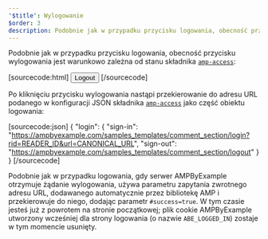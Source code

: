 ```yaml
---
'$title': Wylogowanie
$order: 3
description: Podobnie jak w przypadku przycisku logowania, obecność przycisku wylogowania jest warunkowo zależna od stanu składnika amp-access...
---
```


Podobnie jak w przypadku przycisku logowania, obecność przycisku wylogowania jest warunkowo zależna od stanu składnika [`amp-access`](../../../../documentation/components/reference/amp-access.md):

[sourcecode:html]
<button amp-access="loggedIn" amp-access-hide tabindex="0" on="tap:amp-access.login-sign-out" class="button-primary comment-button">Logout</button>
[/sourcecode]

Po kliknięciu przycisku wylogowania nastąpi przekierowanie do adresu URL podanego w konfiguracji JSON składnika [`amp-access`](../../../../documentation/components/reference/amp-access.md) jako część obiektu logowania:

[sourcecode:json]
{
"login": {
"sign-in": "https://ampbyexample.com/samples_templates/comment_section/login?rid=READER_ID&url=CANONICAL_URL",
"sign-out": "https://ampbyexample.com/samples_templates/comment_section/logout"
}
}
[/sourcecode]

Podobnie jak w przypadku logowania, gdy serwer AMPByExample otrzymuje żądanie wylogowania, używa parametru zapytania zwrotnego adresu URL, dodawanego automatycznie przez bibliotekę AMP i przekierowuje do niego, dodając parametr <code>#success=true</code>. W tym czasie jesteś już z powrotem na stronie początkowej; plik cookie AMPByExample utworzony wcześniej dla strony logowania (o nazwie `ABE_LOGGED_IN`) zostaje w tym momencie usunięty.
